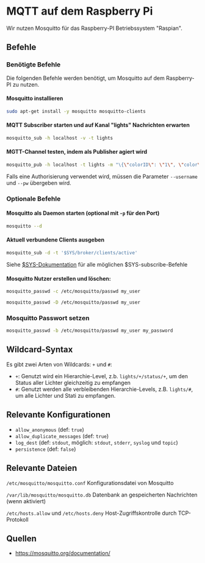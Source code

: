 # MQTT auf dem Raspberry Pi
Wir nutzen Mosquitto für das Raspberry-PI Betriebssystem "Raspian".

## Befehle

### Benötigte Befehle
Die folgenden Befehle werden benötigt, um Mosquitto auf dem Raspberry-PI zu nutzen.

#### Mosquitto installieren
```bash
sudo apt-get install -y mosquitto mosquitto-clients
```

#### MQTT Subscriber starten und auf Kanal "lights" Nachrichten erwarten
```bash
mosquitto_sub -h localhost -v -t lights
```

#### MGTT-Channel testen, indem als Publisher agiert wird
```bash
mosquitto_pub -h localhost -t lights -m "\{\"colorID\": \"1\", \"color\": [255, 0, 255], \"state\": \"on\"\}"\
```
Falls eine Authorisierung verwendet wird, müssen die Parameter `--username` und `--pw` übergeben wird.

### Optionale Befehle

#### Mosquitto als Daemon starten (optional mit `-p` für den Port)
```bash
mosquitto --d
```

#### Aktuell verbundene Clients ausgeben
```bash
mosquitto_sub -d -t '$SYS/broker/clients/active'
```
Siehe [$SYS-Dokumentation](https://mosquitto.org/man/mosquitto-8.html) für alle möglichen $SYS-subscribe-Befehle

#### Mosquitto Nutzer erstellen und löschen:
```bash
mosquitto_passwd -c /etc/mosquitto/passwd my_user
```
```bash
mosquitto_passwd -D /etc/mosquitto/passwd my_user
```

### Mosquitto Passwort setzen
```bash
mosquitto_passwd -b /etc/mosquitto/passwd my_user my_password
```

## Wildcard-Syntax
Es gibt zwei Arten von Wildcards: `+` und `#`:
- `+`: Genutzt wird ein Hierarchie-Level, z.b. `lights/+/status/+`, um den Status aller Lichter gleichzeitig zu empfangen
- `#`: Genutzt werden alle verbleibenden Hierarchie-Levels, z.B. `lights/#`, um alle Lichter und Stati zu empfangen.

## Relevante Konfigurationen
- `allow_anonymous` (def: `true`)
- `allow_duplicate_messages` (def: `true`)
- `log_dest` (def: `stdout`, möglich: `stdout`, `stderr`, `syslog` und `topic`)
- `persistence` (def: `false`)

## Relevante Dateien

`/etc/mosquitto/mosquitto.conf`
Konfigurationsdatei von Mosquitto

`/var/lib/mosquitto/mosquitto.db`
Datenbank an gespeicherten Nachrichten (wenn aktiviert)

`/etc/hosts.allow` und `/etc/hosts.deny`
Host-Zugriffskontrolle durch TCP-Protokoll


## Quellen
- https://mosquitto.org/documentation/
